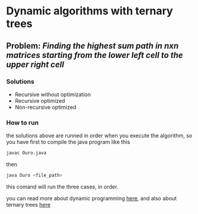 #  Dynamic algorithms with ternary trees
## **Problem:** _Finding the highest sum path in nxn matrices starting from the lower left cell to the upper right cell_


### **Solutions**
- Recursive without optimization 
- Recursive optimized
- Non-recursive optimized

### How to run
the solutions above are runned in order when you execute the algorithm, so you have first to compile the java program like this

```bash
javac Ouro.java
```

then

```bash
java Ouro <file_path>
```
this comand will run the three cases, in order.


you can read more about dynamic programming [here](https://en.wikipedia.org/wiki/Dynamic_programming), and also about ternary trees [here](https://en.wikipedia.org/wiki/Ternary_tree)
